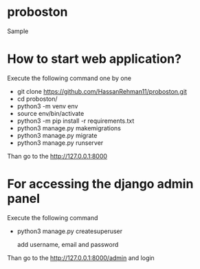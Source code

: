 # proboston
Sample


# How to start web application?

Execute the following command one by one

- git clone https://github.com/HassanRehman11/proboston.git
- cd proboston/
- python3 -m venv env
- source env/bin/activate
- python3 -m pip install -r requirements.txt
- python3 manage.py makemigrations
- python3 manage.py migrate
- python3 manage.py runserver


Than go to the http://127.0.0.1:8000
# For accessing the django admin panel

Execute the following command
- python3 manage.py createsuperuser

  add username, email and password

Than go to the http://127.0.0.1:8000/admin and login

